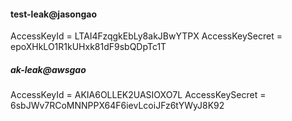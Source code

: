 #### test-leak@jasongao
AccessKeyId = LTAI4FzqgkEbLy8akJBwYTPX
AccessKeySecret = epoXHkLO1R1kUHxk81dF9sbQDpTc1T
##### ak-leak@awsgao
AccessKeyId = AKIA6OLLEK2UASIOXO7L
AccessKeySecret = 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

